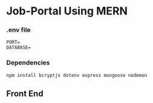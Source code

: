 # Job-Portal Using MERN 


### .env file 
```
PORT=
DATABASE=
```
### Dependencies
```
npm install bcryptjs dotenv express mongoose nodemon
```

## Front End 

```

```